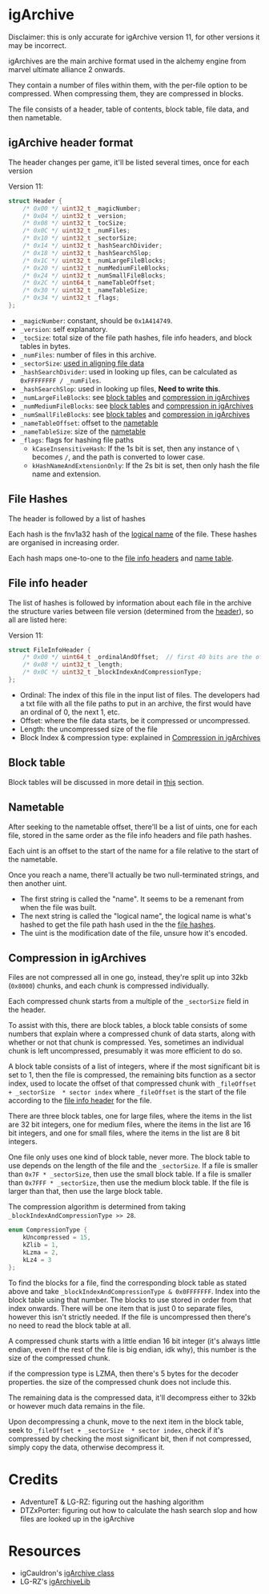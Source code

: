 # igArchive

Disclaimer: this is only accurate for igArchive version 11, for other versions it may be
incorrect.

igArchives are the main archive format used in the alchemy engine from marvel ultimate
alliance 2 onwards.

They contain a number of files within them, with the per-file option to be compressed.
When compressing them, they are compressed in blocks.

The file consists of a header, table of contents, block table, file data, and then nametable.

## igArchive header format

The header changes per game, it'll be listed several times, once for each version

Version 11:
```c++
struct Header {
	/* 0x00 */ uint32_t _magicNumber;
	/* 0x04 */ uint32_t _version;
	/* 0x08 */ uint32_t _tocSize;
	/* 0x0C */ uint32_t _numFiles;
	/* 0x10 */ uint32_t _sectorSize;
	/* 0x14 */ uint32_t _hashSearchDivider;
	/* 0x18 */ uint32_t _hashSearchSlop;
	/* 0x1C */ uint32_t _numLargeFileBlocks;
	/* 0x20 */ uint32_t _numMediumFileBlocks;
	/* 0x24 */ uint32_t _numSmallFileBlocks;
	/* 0x2C */ uint64_t _nameTableOffset;
	/* 0x30 */ uint32_t _nameTableSize;
	/* 0x34 */ uint32_t _flags;
};
```

- `_magicNumber`: constant, should be `0x1A414749`.
- `_version`: self explanatory.
- `_tocSize`: total size of the file path hashes, file info headers, and block tables in bytes.
- `_numFiles`: number of files in this archive.
- `_sectorSize`: [used in aligning file data](#compression-in-igarchives)
- `_hashSearchDivider`: used in looking up files, can be calculated as `0xFFFFFFFF / _numFiles`.
- `_hashSearchSlop`: used in looking up files, __Need to write this__.
- `_numLargeFileBlocks`: see [block tables](#block-table) and  [compression in igArchives](#compression-in-igarchives)
- `_numMediumFileBlocks`: see [block tables](#block-table) and  [compression in igArchives](#compression-in-igarchives)
- `_numSmallFileBlocks`: see [block tables](#block-table) and  [compression in igArchives](#compression-in-igarchives)
- `_nameTableOffset`: offset to the [nametable](#nametable)
- `_nameTableSize`: size of the [nametable](#nametable)
- `_flags`: flags for hashing file paths
	- `kCaseInsensitiveHash`: If the 1s bit is set, then any instance of `\` becomes `/`, and
	  the path is converted to lower case.
	- `kHashNameAndExtensionOnly`: If the 2s bit is set, then only hash the file name and extension.

## File Hashes

The header is followed by a list of hashes

Each hash is the fnv1a32 hash of the [logical name]() of the file.
These hashes are organised in increasing order.

Each hash maps one-to-one to the [file info headers](#file-info-header) and [name table]().

## File info header

The list of hashes is followed by information about each file in the archive the structure
varies between file version (determined from the [header](#igarchive-header-format)), so
all are listed here:

Version 11:
```c++
struct FileInfoHeader {
	/* 0x00 */ uint64_t _ordinalAndOffset;	// first 40 bits are the offset, remaining bits are the ordinal. Read this as a uint64_t to account for differing endiannesses.
	/* 0x08 */ uint32_t _length;
	/* 0x0C */ uint32_t _blockIndexAndCompressionType;
};
```

- Ordinal: The index of this file in the input list of files. The developers had a txt file
  with all the file paths to put in an archive, the first would have an ordinal of 0, the
  next 1, etc.
- Offset: where the file data starts, be it compressed or uncompressed.
- Length: the uncompressed size of the file
- Block Index & compression type: explained in [Compression in igArchives](#compression-in-igarchives) 

## Block table

Block tables will be discussed in more detail in [this](#compression-in-igarchives) section.

## Nametable

After seeking to the nametable offset, there'll be a list of uints, one for each file, stored
in the same order as the file info headers and file path hashes.

Each uint is an offset to the start of the name for a file relative to the start of the nametable.

Once you reach a name, there'll actually be two null-terminated strings, and then another uint.
- The first string is called the "name". It seems to be a remenant from when the file was built.
- The next string is called the "logical name", the logical name is what's hashed to get the
  file path hash used in the the [file hashes](#file-hashes).
- The uint is the modification date of the file, unsure how it's encoded.

## Compression in igArchives

Files are not compressed all in one go, instead, they're split up into 32kb (`0x8000`)
chunks, and each chunk is compressed individually.

Each compressed chunk starts from a multiple of the `_sectorSize` field in the header.

To assist with this, there are block tables, a block table consists of some numbers that
explain where a compressed chunk of data starts, along with whether or not that chunk is
compressed. Yes, sometimes an individual chunk is left uncompressed, presumably it was
more efficient to do so.

A block table consists of a list of integers, where if the most significant bit is set to
1, then the file is compressed, the remaining bits function as a sector index, used to
locate the offset of that compressed chunk with `_fileOffset + _sectorSize  * sector index`
where `_fileOffset` is the start of the file according to the [file info header](#file-info-header)
for the file.

There are three block tables, one for large files, where the items in the list are 32 bit
integers, one for medium files, where the items in the list are 16 bit integers, and one
for small files, where the items in the list are 8 bit integers.

One file only uses one kind of block table, never more. The block table to use depends on
the length of the file and the `_sectorSize`. If a file is smaller than `0x7F * _sectorSize`,
then use the small block table. If a file is smaller than `0x7FFF * _sectorSize`, then use
the medium block table. If the file is larger than that, then use the large block table.

The compression algorithm is determined from taking `_blockIndexAndCompressionType >> 28`.

```c++
enum CompressionType {
	kUncompressed = 15,
	kZlib = 1,
	kLzma = 2,
	kLz4 = 3
};
```

To find the blocks for a file, find the corresponding block table as stated above and take
`_blockIndexAndCompressionType & 0x0FFFFFFF`. Index into the block table using that number.
The blocks to use stored in order from that index onwards. There will be one item that is
just 0 to separate files, however this isn't strictly needed. If the file is uncompressed
then there's no need to read the block table at all.

A compressed chunk starts with a little endian 16 bit integer (it's always little endian,
even if the rest of the file is big endian, idk why), this number is the size of the compressed
chunk.

if the compression type is LZMA, then there's 5 bytes for the decoder properties. the size
of the compressed chunk does not include this.

The remaining data is the compressed data, it'll decompress either to 32kb or however much
data remains in the file.

Upon decompressing a chunk, move to the next item in the block table, seek to
`_fileOffset + _sectorSize  * sector index`, check if it's compressed by checking the most
significant bit, then if not compressed, simply copy the data, otherwise decompress it.

# Credits

- AdventureT & LG-RZ: figuring out the hashing algorithm
- DTZxPorter: figuring out how to calculate the hash search slop and how files are looked
  up in the igArchive

# Resources

- igCauldron's [igArchive class](../../igLibrary/Core/igArchive.cs)
- LG-RZ's [igArchiveLib](https://github.com/LG-RZ/igArchiveLib)